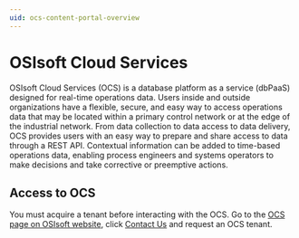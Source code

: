 ```yaml
---
uid: ocs-content-portal-overview
---
```


# OSIsoft Cloud Services

OSIsoft Cloud Services (OCS) is a database platform as a service (dbPaaS) designed for real-time operations data. Users inside and outside organizations have a flexible, secure, and easy way to access operations data that may be located within a primary control network or at the edge of the industrial network. From data collection to data access to data delivery, OCS provides users with an easy way to prepare and share access to data through a REST API. Contextual information can be added to time-based operations data, enabling process engineers and systems operators to make decisions and take corrective or preemptive actions. 

## Access to OCS

You must acquire a tenant before interacting with the OCS. 
Go to the [OCS page on OSIsoft website](https://www.osisoft.com/pi-system/pi-cloud/osisoft-cloud-services), click [Contact Us](https://www.osisoft.com/contact) and request an OCS tenant.
